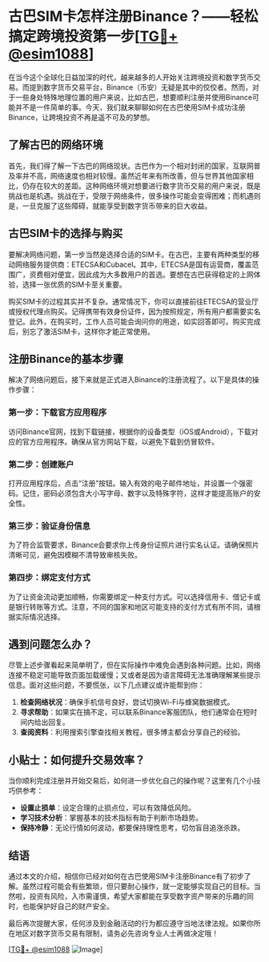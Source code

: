 # 古巴SIM卡怎样注册Binance？——轻松搞定跨境投资第一步[[TG💪+ @esim1088](https://t.me/s/esim1088)]

在当今这个全球化日益加深的时代，越来越多的人开始关注跨境投资和数字货币交易。而提到数字货币交易平台，Binance（币安）无疑是其中的佼佼者。然而，对于一些身处特殊地理位置的用户来说，比如古巴，想要顺利注册并使用Binance可能并不是一件简单的事。今天，我们就来聊聊如何在古巴使用SIM卡成功注册Binance，让跨境投资不再是遥不可及的梦想。

## 了解古巴的网络环境

首先，我们得了解一下古巴的网络现状。古巴作为一个相对封闭的国家，互联网普及率并不高，网络速度也相对较慢。虽然近年来有所改善，但与世界其他国家相比，仍存在较大的差距。这种网络环境对想要进行数字货币交易的用户来说，既是挑战也是机遇。挑战在于，受限于网络条件，很多操作可能会变得困难；而机遇则是，一旦克服了这些障碍，就能享受到数字货币带来的巨大收益。

## 古巴SIM卡的选择与购买

要解决网络问题，第一步当然是选择合适的SIM卡。在古巴，主要有两种类型的移动网络服务提供商：ETECSA和Cubacel。其中，ETECSA是国有运营商，覆盖范围广，资费相对便宜，因此成为大多数用户的首选。要想在古巴获得稳定的上网体验，选择一张优质的SIM卡至关重要。

购买SIM卡的过程其实并不复杂。通常情况下，你可以直接前往ETECSA的营业厅或授权代理点购买。记得携带有效身份证件，因为按照规定，所有用户都需要实名登记。此外，在购买时，工作人员可能会询问你的用途，如实回答即可。购买完成后，别忘了激活SIM卡，这样你才能正常使用。

## 注册Binance的基本步骤

解决了网络问题后，接下来就是正式进入Binance的注册流程了。以下是具体的操作步骤：

### 第一步：下载官方应用程序

访问Binance官网，找到下载链接，根据你的设备类型（iOS或Android），下载对应的官方应用程序。确保从官方网站下载，以避免下载到仿冒软件。

### 第二步：创建账户

打开应用程序后，点击“注册”按钮。输入有效的电子邮件地址，并设置一个强密码。记住，密码必须包含大小写字母、数字以及特殊字符，这样才能提高账户的安全性。

### 第三步：验证身份信息

为了符合监管要求，Binance会要求你上传身份证照片进行实名认证。请确保照片清晰可见，避免因模糊不清导致审核失败。

### 第四步：绑定支付方式

为了让资金流动更加顺畅，你需要绑定一种支付方式。可以选择信用卡、借记卡或是银行转账等方式。注意，不同的国家和地区可能支持的支付方式有所不同，请根据实际情况选择。

## 遇到问题怎么办？

尽管上述步骤看起来简单明了，但在实际操作中难免会遇到各种问题。比如，网络连接不稳定可能导致页面加载缓慢；又或者是因为语言障碍无法准确理解某些提示信息。面对这些问题，不要慌张，以下几点建议或许能帮到你：

1. **检查网络状况**：确保手机信号良好，尝试切换Wi-Fi与蜂窝数据模式。
2. **寻求帮助**：如果实在搞不定，可以联系Binance客服团队，他们通常会在短时间内给出回复。
3. **查阅资料**：利用搜索引擎查找相关教程，很多博主都会分享自己的经验。

## 小贴士：如何提升交易效率？

当你顺利完成注册并开始交易后，如何进一步优化自己的操作呢？这里有几个小技巧供参考：

- **设置止损单**：设定合理的止损点位，可以有效降低风险。
- **学习技术分析**：掌握基本的技术指标有助于判断市场趋势。
- **保持冷静**：无论行情如何波动，都要保持理性思考，切勿盲目追涨杀跌。

## 结语

通过本文的介绍，相信你已经对如何在古巴使用SIM卡注册Binance有了初步了解。虽然过程可能会有些繁琐，但只要耐心操作，就一定能够实现自己的目标。当然啦，投资有风险，入市需谨慎，希望大家都能在享受数字资产带来的乐趣的同时，也能保护好自己的财产安全。

最后再次提醒大家，任何涉及到金融活动的行为都应遵守当地法律法规。如果你所在地区对数字货币交易有限制，请务必先咨询专业人士再做决定哦！

[[TG💪+ @esim1088](https://t.me/s/esim1088) ![Image](https://i.postimg.cc/4NQfJmqS/Snipaste-2025-05-13-00-14-12.png)]